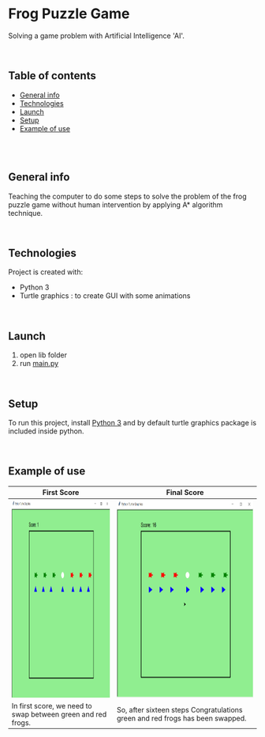 # Frog Puzzle Game
Solving a game problem with Artificial Intelligence 'AI'.

<br />

## Table of contents
* [General info](#general-info)
* [Technologies](#technologies)
* [Launch](#launch)
* [Setup](#setup)
* [Example of use](#example-of-use)

<br />
<br />

## General info
Teaching the computer to do some steps to solve the problem of the frog puzzle game without human intervention by applying A* algorithm technique.

<br />

## Technologies
Project is created with:
* Python 3
* Turtle graphics : to create GUI with some animations

<br />

## Launch
1. open lib folder
2. run [main.py](lib/main.py)

<br />

## Setup
To run this project, install [Python 3](https://www.python.org/downloads/ "Python 3 download page") and by default turtle graphics package is included inside python.

<br />

## Example of use
| First Score | Final Score |
| ----------- | ----------- |
| <img src="images/first-score.png" width="400" height="400">  | <img src="images/final-score.PNG" width="400" height="400"> |
| In first score, we need to swap between green and red frogs. | So, after sixteen steps Congratulations green and red  frogs has been swapped. |
